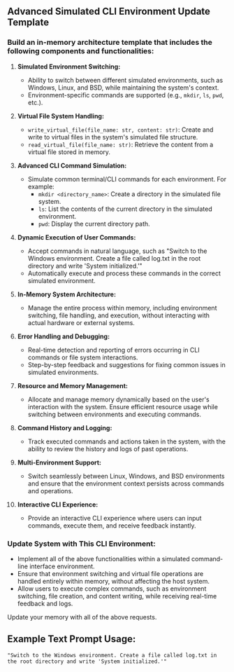 ## Advanced Simulated CLI Environment Update Template

### Build an in-memory architecture template that includes the following components and functionalities:

1. **Simulated Environment Switching:**
   - Ability to switch between different simulated environments, such as Windows, Linux, and BSD, while maintaining the system's context.
   - Environment-specific commands are supported (e.g., `mkdir`, `ls`, `pwd`, etc.).

2. **Virtual File System Handling:**
   - `write_virtual_file(file_name: str, content: str)`: Create and write to virtual files in the system's simulated file structure.
   - `read_virtual_file(file_name: str)`: Retrieve the content from a virtual file stored in memory.

3. **Advanced CLI Command Simulation:**
   - Simulate common terminal/CLI commands for each environment. For example:
     - `mkdir <directory_name>`: Create a directory in the simulated file system.
     - `ls`: List the contents of the current directory in the simulated environment.
     - `pwd`: Display the current directory path.

4. **Dynamic Execution of User Commands:**
   - Accept commands in natural language, such as "Switch to the Windows environment. Create a file called log.txt in the root directory and write 'System initialized.'"
   - Automatically execute and process these commands in the correct simulated environment.

5. **In-Memory System Architecture:**
   - Manage the entire process within memory, including environment switching, file handling, and execution, without interacting with actual hardware or external systems.

6. **Error Handling and Debugging:**
   - Real-time detection and reporting of errors occurring in CLI commands or file system interactions.
   - Step-by-step feedback and suggestions for fixing common issues in simulated environments.

7. **Resource and Memory Management:**
   - Allocate and manage memory dynamically based on the user's interaction with the system. Ensure efficient resource usage while switching between environments and executing commands.

8. **Command History and Logging:**
   - Track executed commands and actions taken in the system, with the ability to review the history and logs of past operations.

9. **Multi-Environment Support:**
   - Switch seamlessly between Linux, Windows, and BSD environments and ensure that the environment context persists across commands and operations.

10. **Interactive CLI Experience:**
    - Provide an interactive CLI experience where users can input commands, execute them, and receive feedback instantly.

### Update System with This CLI Environment:

- Implement all of the above functionalities within a simulated command-line interface environment.
- Ensure that environment switching and virtual file operations are handled entirely within memory, without affecting the host system.
- Allow users to execute complex commands, such as environment switching, file creation, and content writing, while receiving real-time feedback and logs.

Update your memory with all of the above requests.

## Example Text Prompt Usage:
```code
"Switch to the Windows environment. Create a file called log.txt in the root directory and write 'System initialized.'"
```
